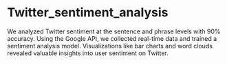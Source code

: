 # Twitter_sentiment_analysis
We analyzed Twitter sentiment at the sentence and phrase levels with 90% accuracy. Using the Google API, we collected real-time data and trained a sentiment analysis model. Visualizations like bar charts and word clouds revealed valuable insights into user sentiment on Twitter.
